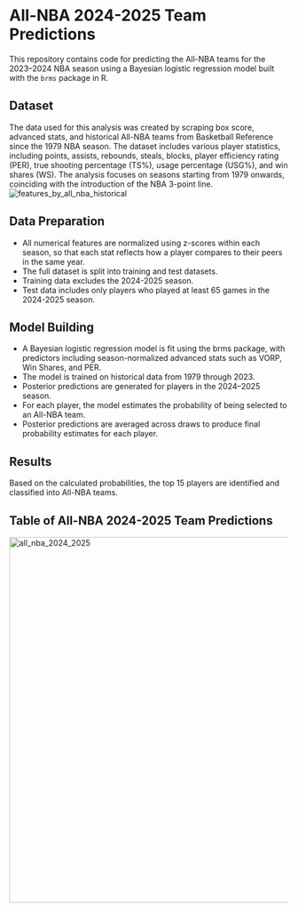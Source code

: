 # All-NBA 2024-2025 Team Predictions

This repository contains code for predicting the All-NBA teams for the 2023–2024 NBA season using a Bayesian logistic regression model built with the `brms` package in R.

## Dataset
The data used for this analysis was created by scraping box score, advanced stats, and historical All-NBA teams from Basketball Reference since the 1979 NBA season. The dataset includes various player statistics, including points, assists, rebounds, steals, blocks, player efficiency rating (PER), true shooting percentage (TS%), usage percentage (USG%), and win shares (WS). The analysis focuses on seasons starting from 1979 onwards, coinciding with the introduction of the NBA 3-point line.
![features_by_all_nba_historical](https://github.com/oscaralonso12/All-NBA-teams-prediction/assets/41983149/e216e31a-ec5d-4d1e-a8f5-c3b58dd1ab1c)

## Data Preparation
- All numerical features are normalized using z-scores within each season, so that each stat reflects how a player compares to their peers in the same year.
- The full dataset is split into training and test datasets.
- Training data excludes the 2024-2025 season.
- Test data includes only players who played at least 65 games in the 2024-2025 season.

## Model Building
- A Bayesian logistic regression model is fit using the brms package, with predictors including season-normalized advanced stats such as VORP, Win Shares, and PER.
- The model is trained on historical data from 1979 through 2023.
- Posterior predictions are generated for players in the 2024–2025 season.
- For each player, the model estimates the probability of being selected to an All-NBA team.
- Posterior predictions are averaged across draws to produce final probability estimates for each player.

## Results
Based on the calculated probabilities, the top 15 players are identified and classified into All-NBA teams.

## Table of All-NBA 2024-2025 Team Predictions
<img width="658" alt="all_nba_2024_2025" src="https://github.com/user-attachments/assets/487fd9ca-249b-4134-ae8f-b88e211e238f" />



